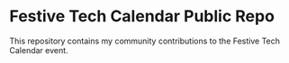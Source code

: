 # Festive Tech Calendar Public Repo
This repository contains my community contributions to the Festive Tech Calendar event.
